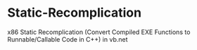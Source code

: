 # Static-Recomplication
x86 Static Recomplication (Convert Compiled EXE Functions to Runnable/Callable Code in C++) in vb.net
